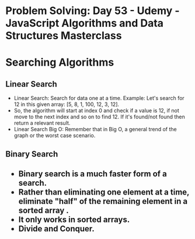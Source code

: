 # Problem Solving: Day 53 - Udemy - JavaScript Algorithms and Data Structures Masterclass

<h1>Searching Algorithms</h1>

<h2>Linear Search</h2>

- Linear Search: Search for data one at a time. Example: Let's search for 12 in this given array: [5, 8, 1, 100, 12, 3, 12].
- So, the algorithm will start at index 0 and check if a value is 12, if not move to the next index and so on to find 12. If it's found/not found then return a relevant result.
- Linear Search Big O: Remember that in Big O, a general trend of the graph or the worst case scenario.

<h2>Binary Search<h2>

- Binary search is a much faster form of a search.
- Rather than eliminating one element at a time, eliminate "half" of the remaining element in a **sorted array** .
- It only works in sorted arrays.
- Divide and Conquer.
